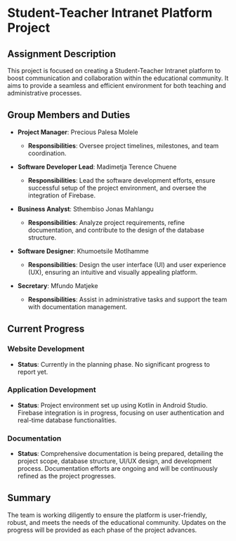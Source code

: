 # Student-Teacher Intranet Platform Project

## Assignment Description
This project is focused on creating a Student-Teacher Intranet platform to boost communication and collaboration within the educational community. It aims to provide a seamless and efficient environment for both teaching and administrative processes.

## Group Members and Duties

- **Project Manager**: Precious Palesa Molele
  - **Responsibilities**: Oversee project timelines, milestones, and team coordination.
  
- **Software Developer Lead**: Madimetja Terence Chuene
  - **Responsibilities**: Lead the software development efforts, ensure successful setup of the project environment, and oversee the integration of Firebase.
  
- **Business Analyst**: Sthembiso Jonas Mahlangu
  - **Responsibilities**: Analyze project requirements, refine documentation, and contribute to the design of the database structure.
  
- **Software Designer**: Khumoetsile Motlhamme
  - **Responsibilities**: Design the user interface (UI) and user experience (UX), ensuring an intuitive and visually appealing platform.
  
- **Secretary**: Mfundo Matjeke
  - **Responsibilities**: Assist in administrative tasks and support the team with documentation management.

## Current Progress

### Website Development
- **Status**: Currently in the planning phase. No significant progress to report yet.

### Application Development
- **Status**: Project environment set up using Kotlin in Android Studio. Firebase integration is in progress, focusing on user authentication and real-time database functionalities.

### Documentation
- **Status**: Comprehensive documentation is being prepared, detailing the project scope, database structure, UI/UX design, and development process. Documentation efforts are ongoing and will be continuously refined as the project progresses.

## Summary
The team is working diligently to ensure the platform is user-friendly, robust, and meets the needs of the educational community. Updates on the progress will be provided as each phase of the project advances.
